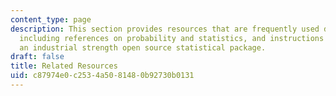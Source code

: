 ```yaml
---
content_type: page
description: This section provides resources that are frequently used during the course,
  including references on probability and statistics, and instructions for using R,
  an industrial strength open source statistical package.
draft: false
title: Related Resources
uid: c87974e0-c253-4a50-8148-0b92730b0131
---
```

